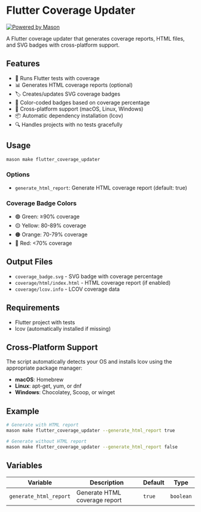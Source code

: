 # Flutter Coverage Updater

[![Powered by Mason](https://img.shields.io/endpoint?url=https%3A%2F%2Ftinyurl.com%2Fmason-badge)](https://github.com/felangel/mason)

A Flutter coverage updater that generates coverage reports, HTML files, and SVG badges with cross-platform support.

## Features

- 🧪 Runs Flutter tests with coverage
- 📊 Generates HTML coverage reports (optional)
- 🏷️ Creates/updates SVG coverage badges
- 🎨 Color-coded badges based on coverage percentage
- 🔧 Cross-platform support (macOS, Linux, Windows)
- 📦 Automatic dependency installation (lcov)
- 🔍 Handles projects with no tests gracefully

## Usage

```bash
mason make flutter_coverage_updater
```

### Options

- `generate_html_report`: Generate HTML coverage report (default: true)

### Coverage Badge Colors

- 🟢 Green: ≥90% coverage
- 🟡 Yellow: 80-89% coverage  
- 🟠 Orange: 70-79% coverage
- 🔴 Red: <70% coverage

## Output Files

- `coverage_badge.svg` - SVG badge with coverage percentage
- `coverage/html/index.html` - HTML coverage report (if enabled)
- `coverage/lcov.info` - LCOV coverage data

## Requirements

- Flutter project with tests
- lcov (automatically installed if missing)

## Cross-Platform Support

The script automatically detects your OS and installs lcov using the appropriate package manager:

- **macOS**: Homebrew
- **Linux**: apt-get, yum, or dnf
- **Windows**: Chocolatey, Scoop, or winget

## Example

```bash
# Generate with HTML report
mason make flutter_coverage_updater --generate_html_report true

# Generate without HTML report
mason make flutter_coverage_updater --generate_html_report false
```

## Variables

| Variable | Description | Default | Type |
|----------|-------------|---------|------|
| `generate_html_report` | Generate HTML coverage report | `true` | `boolean` |
